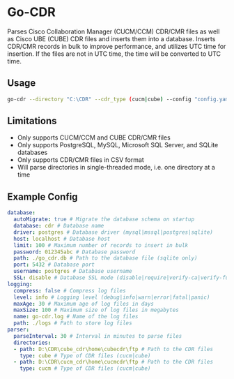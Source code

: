 # Go-CDR

Parses Cisco Collaboration Manager (CUCM/CCM) CDR/CMR files as well as Cisco UBE (CUBE) CDR files and inserts them into a database.
Inserts CDR/CMR records in bulk to improve performance, and utilizes UTC time for insertion. If the files are not in UTC time, the time will be converted to UTC time.

## Usage

``` bash
go-cdr --directory "C:\CDR" --cdr_type (cucm|cube) --config "config.yaml"
```

## Limitations

* Only supports CUCM/CCM and CUBE CDR/CMR files
* Only supports PostgreSQL, MySQL, Microsoft SQL Server, and SQLite databases
* Only supports CDR/CMR files in CSV format
* Will parse directories in single-threaded mode, i.e. one directory at a time

## Example Config

``` yaml
database:
  autoMigrate: true # Migrate the database schema on startup
  database: cdr # Database name
  driver: postgres # Database driver (mysql|mssql|postgres|sqlite)
  host: localhost # Database host
  limit: 100 # Maximum number of records to insert in bulk
  password: 012345abc # Database password
  path: ./go_cdr.db # Path to the database file (sqlite only)
  port: 5432 # Database port
  username: postgres # Database username
  SSL: disable # Database SSL mode (disable|require|verify-ca|verify-full)
logging:
  compress: false # Compress log files
  level: info # Logging level (debug|info|warn|error|fatal|panic)
  maxAge: 30 # Maximum age of log files in days
  maxSize: 100 # Maximum size of log files in megabytes
  name: go-cdr.log # Name of the log files
  path: ./logs # Path to store log files
parser:
  parseInterval: 30 # Interval in minutes to parse files
  directories:
  - path: D:\CDR\cube_cdr\home\cubecdr\ftp # Path to the CDR files
    type: cube # Type of CDR files (cucm|cube)
  - path: D:\CDR\cucm_cdr\home\cucmcdr\ftp # Path to the CDR files
    type: cucm # Type of CDR files (cucm|cube)
```
